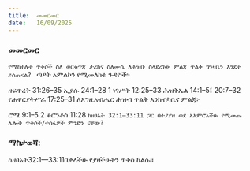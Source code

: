 ```yaml
---
title:  መመርመር
date:   16/09/2025
---
```


### መመርመር

`የሚከተሉት ጥቅሶች ስለ ወርቁጥጃ ታሪክና ስለሙሴ ለሕዝቡ ስላደረገው ምልጃ ጥልቅ ግንዛቤን እንዴት ይሰጡናል?
`
ጣዖት አምልኮን የሚመለከቱ ጉዳዮች፦

ዘፍጥረት 31:26–35
ኢያሱ 24:1–28
1 ነገሥት 12:25–33
ሕዝቅኤል 14:1–5፤ 20:7–32
የሐዋርያትሥራ 17:25–31
ለእግዚአብሔር ሕዝብ ጥልቅ እንክብካቤና ምልጃ፦

ሮሜ 9:1–5
2 ቆሮንቶስ 11:28
`ከዘፀአት 32:1—33:11 ጋር በተያያዘ ወደ አእምሮአችሁ የሚመጡ ሌሎች ጥቅሶች/ተስፋዎች ምንድን ናቸው?
`
### ማስታወሻ:
ከዘፀአት32:1—33:11በቃላችሁ የያዛችሁትን ጥቅስ ከልሱ።
 